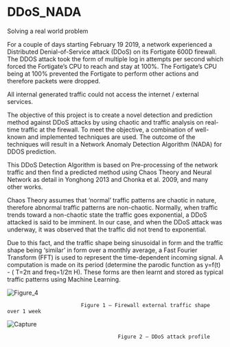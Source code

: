 # DDoS_NADA
Solving a real world problem

For a couple of days starting February 19 2019, a network experienced a Distributed Denial-of-Service attack (DDoS) on its Fortigate 600D 
firewall. The DDOS attack took the form of multiple log in attempts per second which forced the Fortigate’s CPU to reach and stay at 100%.
The Fortigate’s CPU being at 100% prevented the Fortigate to perform other actions and therefore packets were dropped. 

All internal generated traffic could not access the internet / external services.

The objective of this project is to create a novel detection and prediction method against DDoS attacks by using chaotic and traffic analysis on real-time traffic at the firewall. To meet the objective, a combination of well-known and implemented techniques are used. The outcome of the techniques will result in a Network Anomaly Detection Algorithm (NADA) for DDOS prediction.

This DDoS Detection Algorithm is based on Pre-processing of the network traffic and then find a predicted method using Chaos Theory and Neural Network as detail in Yonghong 2013 and Chonka et al. 2009, and many other works. 

Chaos Theory assumes that ‘normal’ traffic patterns are chaotic in nature, therefore abnormal traffic patterns are non-chaotic. Normally, when traffic trends toward a non-chaotic state the traffic goes exponential, a DDoS attacked is said to be imminent. In our case, and when the DDoS attack was underway, it was observed that the traffic did not trend to exponential. 

Due to this fact, and the traffic shape being sinusoidal in form and the traffic shape being ‘similar’ in form over a monthly average, a Fast Fourier Transform (FFT) is used to represent the time-dependent incoming signal. A computation is made on its period (determine the parodic function as y=f(t) - ( T=2π and freq=1/2π H). These forms are then learnt and stored as typical traffic patterns using Machine Learning.  

![Figure_4](https://user-images.githubusercontent.com/37001472/55590827-57f66100-5777-11e9-93f3-6e17d1bdf0a1.png)

                            Figure 1 – Firewall external traffic shape over 1 week
                            

![Capture](https://user-images.githubusercontent.com/37001472/55590492-66904880-5776-11e9-8e01-7ca622d97589.PNG)

                                        Figure 2 – DDoS attack profile



